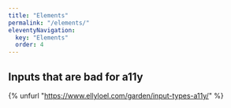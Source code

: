 ```yaml
---
title: "Elements"
permalink: "/elements/"
eleventyNavigation:
  key: "Elements"
  order: 4
---
```


## Inputs that are bad for a11y

{% unfurl "https://www.ellyloel.com/garden/input-types-a11y/" %}
